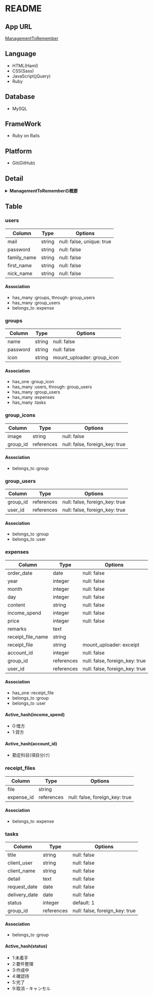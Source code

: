 # README

## App URL
  [ManagementToRemember](https://management-to-remember.herokuapp.com/)

## Language
+ HTML(Haml)
+ CSS(Sass)
+ JavaScript(jQuery)
+ Ruby

## Database
+ MySQL

## FrameWork
+ Ruby on Rails

## Platform
+ Git(GitHub)

## Detail
<details><summary><strong>ManagementToRememberの概要</strong></summary>
  本アプリは後で忘れないために一時的にメモ、保存することをコンセプトに作成したものである。
  <ol>
    <li><span>ユーザーの登録機能</span></li>
      <p></p>
    <li><span>グループ機能</span></li>
      <p>各グループごとに管理できる（他のユーザーを追加しないで自分専用のグループも複数作成可能）
      ※追加用のテストユーザーは[faker_X@gmail.com](X=1~100)</p>
    <li><span>タスク登録機能</span></li>
      <p>グループに紐づかせてタスク情報を登録できる機能</p>
    <li><span>貸借登録機能</span></li>
      <p>グループに紐づかせて収入・支出情報を登録できる機能</p>
  </ul>
</details>

## Table
### users
|Column|Type|Options|
|------|----|-------|
|mail|string|null: false, unique: true|
|password|string|null: false|
|family_name|string|null: false|
|first_name|string|null: false|
|nick_name|string|null: false|
#### Association
- has_many   :groups, through: group_users
- has_many   :group_users
- belongs_to :expense

### groups
|Column|Type|Options|
|------|----|-------|
|name|string|null: false|
|password|string|null: false|
|icon|string|mount_uploader: group_icon|
#### Association
- has_one  :group_icon
- has_many :users, through: group_users
- has_many :group_users
- has_many :expenses
- has_many :tasks

### group_icons
|Column|Type|Options|
|------|----|-------|
|image|string|null: false|
|group_id|references|null: false, foreign_key: true|
#### Association
- belongs_to :group

### group_users
|Column|Type|Options|
|------|----|-------|
|group_id|references|null: false, foreign_key: true|
|user_id|references|null: false, foreign_key: true|
#### Association
- belongs_to :group
- belongs_to :user

### expenses
|Column|Type|Options|
|------|----|-------|
|order_date|date|null: false|
|year|integer|null: false|
|month|integer|null: false|
|day|integer|null: false|
|content|string|null: false|
|income_spend|integer|null: false|
|price|integer|null: false|
|remarks|text|
|receipt_file_name|string|
|receipt_file|string|mount_uploader: exceipt|
|account_id|integer|null: false|
|group_id|references|null: false, foreign_key: true|
|user_id|references|null: false, foreign_key: true|
#### Association
- has_one    :receipt_file
- belongs_to :group
- belongs_to :user
#### Active_hash(income_spend)
- 0:借方
- 1:貸方
#### Active_hash(account_id)
- 勘定科目(項目分け)

### receipt_files
|Column|Type|Options|
|------|----|-------|
|file|string|
|expense_id|references|null: false, foreign_key: true|
#### Association
- belongs_to :expense

### tasks
|Column|Type|Options|
|------|----|-------|
|title|string|null: false|
|client_user|string|null: false|
|client_name|string|null: false|
|detail|text|null: false|
|request_date|date|null: false|
|delivery_date|date|null: false|
|status|integer|default: 1|
|group_id|references|null: false, foreign_key: true|
#### Association
- belongs_to :group
#### Active_hash(status)
- 1:未着手
- 2:要件整理
- 3:作成中
- 4:確認待
- 5:完了
- 9:取消・キャンセル